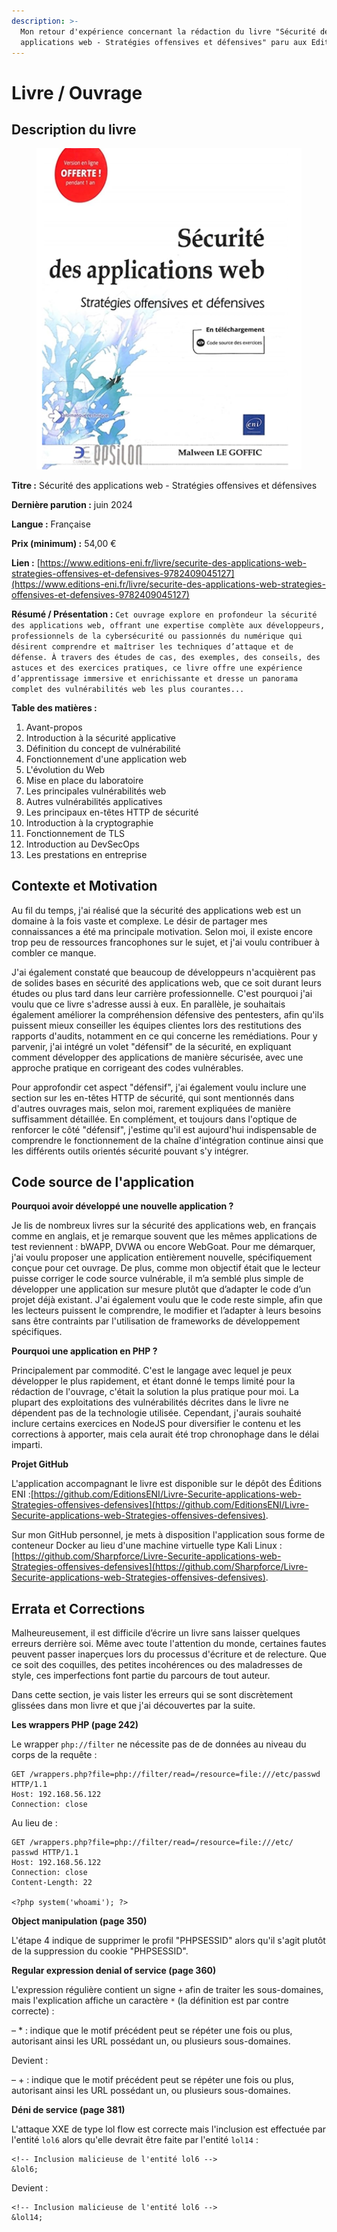 ```yaml
---
description: >-
  Mon retour d'expérience concernant la rédaction du livre "Sécurité des
  applications web - Stratégies offensives et défensives" paru aux Editions ENI.
---
```


# Livre / Ouvrage

## Description du livre

<figure><img src="../.gitbook/assets/image (332).png" alt=""><figcaption></figcaption></figure>

**Titre :** Sécurité des applications web - Stratégies offensives et défensives

**Dernière parution :** juin 2024

**Langue :** Française

**Prix (minimum) :** 54,00 €

**Lien :** [https://www.editions-eni.fr/livre/securite-des-applications-web-strategies-offensives-et-defensives-9782409045127](https://www.editions-eni.fr/livre/securite-des-applications-web-strategies-offensives-et-defensives-9782409045127)

**Résumé / Présentation :** `Cet ouvrage explore en profondeur la sécurité des applications web, offrant une expertise complète aux développeurs, professionnels de la cybersécurité ou passionnés du numérique qui désirent comprendre et maîtriser les techniques d’attaque et de défense. À travers des études de cas, des exemples, des conseils, des astuces et des exercices pratiques, ce livre offre une expérience d’apprentissage immersive et enrichis­sante et dresse un panorama complet des vulnérabilités web les plus courantes...`

**Table des matières :**

1. Avant-propos
2. Introduction à la sécurité applicative
3. Définition du concept de vulnérabilité
4. Fonctionnement d'une application web
5. L'évolution du Web
6. Mise en place du laboratoire
7. Les principales vulnérabilités web
8. Autres vulnérabilités applicatives
9. Les principaux en-têtes HTTP de sécurité
10. Introduction à la cryptographie
11. Fonctionnement de TLS
12. Introduction au DevSecOps
13. Les prestations en entreprise

## Contexte et Motivation

Au fil du temps, j'ai réalisé que la sécurité des applications web est un domaine à la fois vaste et complexe. Le désir de partager mes connaissances a été ma principale motivation. Selon moi, il existe encore trop peu de ressources francophones sur le sujet, et j'ai voulu contribuer à combler ce manque.

J'ai également constaté que beaucoup de développeurs n'acquièrent pas de solides bases en sécurité des applications web, que ce soit durant leurs études ou plus tard dans leur carrière professionnelle. C'est pourquoi j'ai voulu que ce livre s'adresse aussi à eux. En parallèle, je souhaitais également améliorer la compréhension défensive des pentesters, afin qu'ils puissent mieux conseiller les équipes clientes lors des restitutions des rapports d'audits, notamment en ce qui concerne les remédiations. Pour y parvenir, j'ai intégré un volet "défensif" de la sécurité, en expliquant comment développer des applications de manière sécurisée, avec une approche pratique en corrigeant des codes vulnérables.

Pour approfondir cet aspect "défensif", j'ai également voulu inclure une section sur les en-têtes HTTP de sécurité, qui sont mentionnés dans d'autres ouvrages mais, selon moi, rarement expliquées de manière suffisamment détaillée. En complément, et toujours dans l'optique de renforcer le côté "défensif", j'estime qu'il est aujourd'hui indispensable de comprendre le fonctionnement de la chaîne d'intégration continue ainsi que les différents outils orientés sécurité pouvant s'y intégrer.

## Code source de l'application

**Pourquoi avoir développé une nouvelle application ?**

Je lis de nombreux livres sur la sécurité des applications web, en français comme en anglais, et je remarque souvent que les mêmes applications de test reviennent : bWAPP, DVWA ou encore WebGoat. Pour me démarquer, j'ai voulu proposer une application entièrement nouvelle, spécifiquement conçue pour cet ouvrage. De plus, comme mon objectif était que le lecteur puisse corriger le code source vulnérable, il m’a semblé plus simple de développer une application sur mesure plutôt que d’adapter le code d’un projet déjà existant. J'ai également voulu que le code reste simple, afin que les lecteurs puissent le comprendre, le modifier et l’adapter à leurs besoins sans être contraints par l'utilisation de frameworks de développement spécifiques.

**Pourquoi une application en PHP ?**

Principalement par commodité. C'est le langage avec lequel je peux développer le plus rapidement, et étant donné le temps limité pour la rédaction de l'ouvrage, c'était la solution la plus pratique pour moi. La plupart des exploitations des vulnérabilités décrites dans le livre ne dépendent pas de la technologie utilisée. Cependant, j'aurais souhaité inclure certains exercices en NodeJS pour diversifier le contenu et les corrections à apporter, mais cela aurait été trop chronophage dans le délai imparti.

**Projet GitHub**

L'application accompagnant le livre est disponible sur le dépôt des Éditions ENI :[https://github.com/EditionsENI/Livre-Securite-applications-web-Strategies-offensives-defensives](https://github.com/EditionsENI/Livre-Securite-applications-web-Strategies-offensives-defensives).

Sur mon GitHub personnel, je mets à disposition l'application sous forme de conteneur Docker au lieu d'une machine virtuelle type Kali Linux :[https://github.com/Sharpforce/Livre-Securite-applications-web-Strategies-offensives-defensives](https://github.com/Sharpforce/Livre-Securite-applications-web-Strategies-offensives-defensives).

## Errata et Corrections

Malheureusement, il est difficile d’écrire un livre sans laisser quelques erreurs derrière soi. Même avec toute l'attention du monde, certaines fautes peuvent passer inaperçues lors du processus d'écriture et de relecture. Que ce soit des coquilles, des petites incohérences ou des maladresses de style, ces imperfections font partie du parcours de tout auteur.

Dans cette section, je vais lister les erreurs qui se sont discrètement glissées dans mon livre et que j'ai découvertes par la suite.

**Les wrappers PHP (page 242)**

&#x20;Le wrapper `php://filter` ne nécessite pas de de données au niveau du corps de la requête :&#x20;

```
GET /wrappers.php?file=php://filter/read=/resource=file:///etc/passwd HTTP/1.1
Host: 192.168.56.122
Connection: close
```

Au lieu de :&#x20;

```
GET /wrappers.php?file=php://filter/read=/resource=file:///etc/
passwd HTTP/1.1
Host: 192.168.56.122
Connection: close
Content-Length: 22

<?php system('whoami'); ?>
```

**Object manipulation (page 350)**

L'étape 4 indique de supprimer le profil "PHPSESSID" alors qu'il s'agit plutôt de la suppression du cookie "PHPSESSID".

**Regular expression denial of service (page 360)**

L'expression régulière contient un signe `+` afin de traiter les sous-domaines, mais l'explication affiche un caractère `*` (la définition est par contre correcte) :&#x20;

– \* : indique que le motif précédent peut se répéter une fois ou plus, autorisant ainsi les URL possédant un, ou plusieurs sous-domaines.

Devient :&#x20;

– + : indique que le motif précédent peut se répéter une fois ou plus, autorisant ainsi les URL possédant un, ou plusieurs sous-domaines.

**Déni de service (page 381)**

L'attaque XXE de type lol flow est correcte mais l'inclusion est effectuée par l'entité `lol6` alors qu'elle devrait être faite par l'entité `lol14` :&#x20;

```
<!-- Inclusion malicieuse de l'entité lol6 -->
&lol6;
```

Devient :&#x20;

```
<!-- Inclusion malicieuse de l'entité lol6 -->
&lol14;
```
